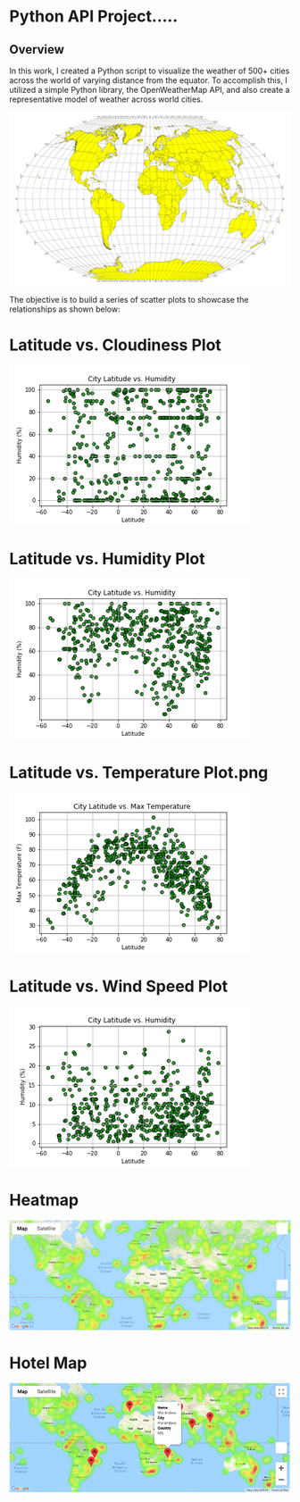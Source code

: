 # Python API Project.....

## Overview

In this work, I created a Python script to visualize the weather of 500+ cities across the world of varying distance from the equator. To accomplish this, I utilized a simple Python library, the OpenWeatherMap API, and also create a representative model of weather across world cities.

![Equator](Images/equatorsign.png)

The objective is to build a series of scatter plots to showcase the relationships as shown below:

# Latitude vs. Cloudiness Plot
![](output_data/Latitude%20vs.%20Cloudiness%20Plot.png )

# Latitude vs. Humidity Plot
![](output_data/Latitude%20vs.%20Humidity%20Plot.png)

# Latitude vs. Temperature Plot.png
![](output_data/Latitude%20vs.%20Temperature%20Plot.png)

# Latitude vs. Wind Speed Plot
![](output_data/Latitude%20vs.%20Wind%20Speed%20Plot.png)

# Heatmap
  ![heatmap](Images/heatmap.png)

# Hotel Map
![hotel map](Images/hotel_map.png)
